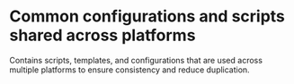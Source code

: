 # Common configurations and scripts shared across platforms

Contains scripts, templates, and configurations that are used across multiple platforms to ensure consistency and reduce duplication.